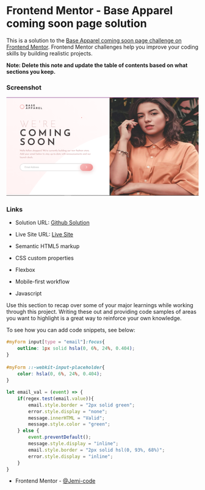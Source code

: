 # Frontend Mentor - Base Apparel coming soon page solution

This is a solution to the [Base Apparel coming soon page challenge on Frontend Mentor](https://www.frontendmentor.io/challenges/base-apparel-coming-soon-page-5d46b47f8db8a7063f9331a0). Frontend Mentor challenges help you improve your coding skills by building realistic projects. 


**Note: Delete this note and update the table of contents based on what sections you keep.**


### Screenshot

![](screenshot.png)

### Links

- Solution URL: [Github Solution](https://github.com/Jemi-code/EmailValidation)
- Live Site URL: [Live Site](https://jemi-code.github.io/EmailValidation)

- Semantic HTML5 markup
- CSS custom properties
- Flexbox
- Mobile-first workflow
- Javascript


Use this section to recap over some of your major learnings while working through this project. Writing these out and providing code samples of areas you want to highlight is a great way to reinforce your own knowledge.

To see how you can add code snippets, see below:

```css
#myForm input[type = "email"]:focus{
    outline: 1px solid hsla(0, 6%, 24%, 0.404);
}

#myForm ::-webkit-input-placeholder{
    color: hsla(0, 6%, 24%, 0.404);
}

```
```js
let email_val = (event) => {
    if(regex.test(email.value)){
        email.style.border = "2px solid green";
        error.style.display = "none";
        message.innerHTML = "Valid";
        message.style.color = "green";
    } else {
        event.preventDefault();
        message.style.display = "inline";
        email.style.border = "2px solid hsl(0, 93%, 68%)";
        error.style.display = "inline";
    }
}
```

- Frontend Mentor - [@Jemi-code](https://www.frontendmentor.io/profile/Jemi-code)
